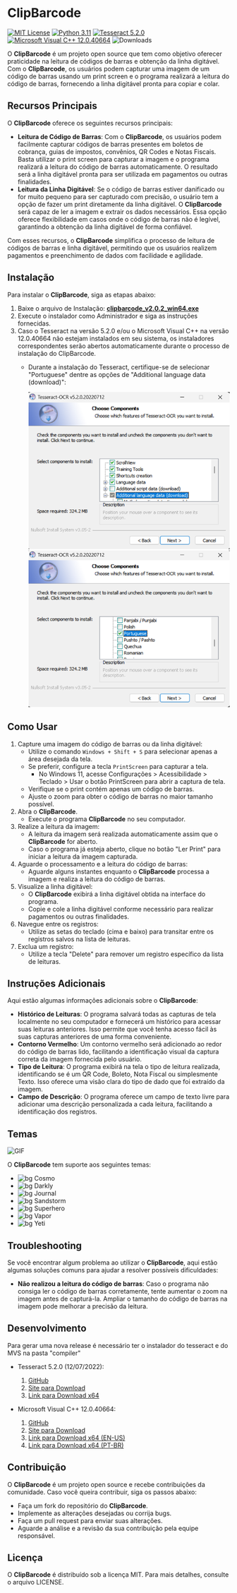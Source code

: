 
# ClipBarcode

[![MIT License](https://img.shields.io/github/license/viniciusccosta/clipbarcode)](https://choosealicense.com/licenses/mit/)
[![Python 3.11](https://img.shields.io/badge/Python-3.11-blue)](https://www.python.org/downloads/release/python-3110/)
[![Tesseract 5.2.0](https://img.shields.io/badge/Tesseract-5.2.0-orange)](https://github.com/tesseract-ocr/tesseract)
[![Microsoft Visual C++ 12.0.40664](https://img.shields.io/badge/Microsoft%20Visual%20C%2B%2B-12.0.40664-orange)](https://learn.microsoft.com/en-us/cpp/windows/latest-supported-vc-redist?view=msvc-170)
![Downloads](https://img.shields.io/github/downloads/viniciusccosta/clipbarcode/total)

O **ClipBarcode** é um projeto open source que tem como objetivo oferecer praticidade na leitura de códigos de barras e obtenção da linha digitável. Com o **ClipBarcode**, os usuários podem capturar uma imagem de um código de barras usando um print screen e o programa realizará a leitura do código de barras, fornecendo a linha digitável pronta para copiar e colar.

## Recursos Principais

O **ClipBarcode** oferece os seguintes recursos principais:

- **Leitura de Código de Barras**: Com o **ClipBarcode**, os usuários podem facilmente capturar códigos de barras presentes em boletos de cobrança, guias de impostos, convênios, QR Codes e Notas Fiscais. Basta utilizar o print screen para capturar a imagem e o programa realizará a leitura do código de barras automaticamente. O resultado será a linha digitável pronta para ser utilizada em pagamentos ou outras finalidades.
- **Leitura da Linha Digitável**: Se o código de barras estiver danificado ou for muito pequeno para ser capturado com precisão, o usuário tem a opção de fazer um print diretamente da linha digitável. O **ClipBarcode** será capaz de ler a imagem e extrair os dados necessários. Essa opção oferece flexibilidade em casos onde o código de barras não é legível, garantindo a obtenção da linha digitável de forma confiável.

Com esses recursos, o **ClipBarcode** simplifica o processo de leitura de códigos de barras e linha digitável, permitindo que os usuários realizem pagamentos e preenchimento de dados com facilidade e agilidade.

## Instalação

Para instalar o **ClipBarcode**, siga as etapas abaixo:

1. Baixe o arquivo de Instalação: [**clipbarcode_v2.0.2_win64.exe**](https://github.com/viniciusccosta/ClipBarcode/releases/download/v2.0.2/clipbarcode_v2.0.2_win64.exe)
2. Execute o instalador como Administrador e siga as instruções fornecidas.
3. Caso o Tesseract na versão 5.2.0 e/ou o Microsoft Visual C++ na versão 12.0.40664 não estejam instalados em seu sistema, os instaladores correspondentes serão abertos automaticamente durante o processo de instalação do ClipBarcode.
    - Durante a instalação do Tesseract, certifique-se de selecionar "Portuguese" dentre as opções de "Additional language data (download)":

        ![Screenshot](./readme/tesseract_install_additional_language_1.png)  
        ![Screenshot](./readme/tesseract_install_additional_language_2.png)  

## Como Usar

1. Capture uma imagem do código de barras ou da linha digitável:
    - Utilize o comando `Windows + Shift + S` para selecionar apenas a área desejada da tela.
    - Se preferir, configure a tecla `PrintScreen` para capturar a tela.
        - No Windows 11, acesse Configurações > Acessibilidade > Teclado > Usar o botão PrintScreen para abrir a captura de tela.
    - Verifique se o print contém apenas um código de barras.
    - Ajuste o zoom para obter o código de barras no maior tamanho possível.
2. Abra o **ClipBarcode**.
    - Execute o programa **ClipBarcode** no seu computador.
3. Realize a leitura da imagem:
    - A leitura da imagem será realizada automaticamente assim que o **ClipBarcode** for aberto.
    - Caso o programa já esteja aberto, clique no botão "Ler Print" para iniciar a leitura da imagem capturada.
4. Aguarde o processamento e a leitura do código de barras:
    - Aguarde alguns instantes enquanto o **ClipBarcode** processa a imagem e realiza a leitura do código de barras.
5. Visualize a linha digitável:
    - O **ClipBarcode** exibirá a linha digitável obtida na interface do programa.
    - Copie e cole a linha digitável conforme necessário para realizar pagamentos ou outras finalidades.
6. Navegue entre os registros:
    - Utilize as setas do teclado (cima e baixo) para transitar entre os registros salvos na lista de leituras.
7. Exclua um registro:
    - Utilize a tecla "Delete" para remover um registro específico da lista de leituras.

## Instruções Adicionais

Aqui estão algumas informações adicionais sobre o **ClipBarcode**:

- **Histórico de Leituras**: O programa salvará todas as capturas de tela localmente no seu computador e fornecerá um histórico para acessar suas leituras anteriores. Isso permite que você tenha acesso fácil às suas capturas anteriores de uma forma conveniente.
- **Contorno Vermelho**: Um contorno vermelho será adicionado ao redor do código de barras lido, facilitando a identificação visual da captura correta da imagem fornecida pelo usuário.
- **Tipo de Leitura**: O programa exibirá na tela o tipo de leitura realizada, identificando se é um QR Code, Boleto, Nota Fiscal ou simplesmente Texto. Isso oferece uma visão clara do tipo de dado que foi extraído da imagem.
- **Campo de Descrição**: O programa oferece um campo de texto livre para adicionar uma descrição personalizada a cada leitura, facilitando a identificação dos registros.

## Temas

![GIF](https://i.imgflip.com/7q11jo.gif)

O **ClipBarcode** tem suporte aos seguintes temas:

- ![bg](https://img.shields.io/badge/bg-fg-0?style=plastic&labelColor=fcfcfd&color=277ee0) Cosmo
- ![bg](https://img.shields.io/badge/bg-fg-0?style=plastic&labelColor=222223&color=36597e) Darkly
- ![bg](https://img.shields.io/badge/bg-fg-0?style=plastic&labelColor=fcfcfd&color=e86763) Journal
- ![bg](https://img.shields.io/badge/bg-fg-0?style=plastic&labelColor=fcfcfd&color=315c86) Sandstorm
- ![bg](https://img.shields.io/badge/bg-fg-0?style=plastic&labelColor=2a3d50&color=4b99e5) Superhero
- ![bg](https://img.shields.io/badge/bg-fg-0?style=plastic&labelColor=190831&color=6d3fbe) Vapor
- ![bg](https://img.shields.io/badge/bg-fg-0?style=plastic&labelColor=fcfcfd&color=008ab8) Yeti

## Troubleshooting

Se você encontrar algum problema ao utilizar o **ClipBarcode**, aqui estão algumas soluções comuns para ajudar a resolver possíveis dificuldades:

- **Não realizou a leitura do código de barras**: Caso o programa não consiga ler o código de barras corretamente, tente aumentar o zoom na imagem antes de capturá-la. Ampliar o tamanho do código de barras na imagem pode melhorar a precisão da leitura.

## Desenvolvimento

Para gerar uma nova release é necessário ter o instalador do tesseract e do MVS na pasta "compiler"

- Tesseract 5.2.0 (12/07/2022):
    1. [GitHub](https://github.com/UB-Mannheim/tesseract/wiki)
    2. [Site para Download](https://digi.bib.uni-mannheim.de/tesseract/)
    3. [Link para Download x64](https://digi.bib.uni-mannheim.de/tesseract/tesseract-ocr-w64-setup-v5.2.0.20220712.exe)

- Microsoft Visual C++ 12.0.40664:
    1. [GitHub](https://github.com/MicrosoftDocs/cpp-docs/blob/main/docs/windows/latest-supported-vc-redist.md)
    2. [Site para Download](https://support.microsoft.com/pt-br/topic/update-for-visual-c-2013-redistributable-package-d8ccd6a5-4e26-c290-517b-8da6cfdf4f10)
    3. [Link para Download x64 (EN-US)](https://aka.ms/highdpimfc2013x64enu)
    4. [Link para Download x64 (PT-BR)](https://aka.ms/highdpimfc2013x64ptb)

## Contribuição

O **ClipBarcode** é um projeto open source e recebe contribuições da comunidade. Caso você queira contribuir, siga os passos abaixo:

- Faça um fork do repositório do **ClipBarcode**.
- Implemente as alterações desejadas ou corrija bugs.
- Faça um pull request para enviar suas alterações.
- Aguarde a análise e a revisão da sua contribuição pela equipe responsável.

## Licença

O **ClipBarcode** é distribuído sob a licença MIT. Para mais detalhes, consulte o arquivo LICENSE.
